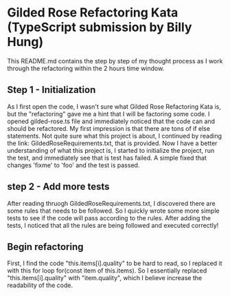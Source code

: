 # Gilded Rose Refactoring Kata (TypeScript submission by Billy Hung)

This README.md contains the step by step of my thought process as I work through the refactoring within the 2 hours time window.

## Step 1 - Initialization

As I first open the code, I wasn't sure what Gilded Rose Refactoring Kata is, but the "refactoring" gave me a hint that I will be factoring some code. I opened gilded-rose.ts file and immediately noticed that the code can and should be refactored. My first impression is that there are tons of if else statements. Not quite sure what this project is about, I continued by reading the link: GildedRoseRequirements.txt, that is provided. Now I have a better understanding of what this project is, I started to initialize the project, run the test, and immediately see that is test has failed. A simple fixed that changes 'fixme' to 'foo' and the test is passed.


## step 2 - Add more tests

After reading thruogh GildedRoseRequirements.txt, I discovered there are some rules that needs to be followed. So I quickly wrote some more simple tests to see if the code will pass according to the rules. After adding the tests, I noticed that all the rules are being followed and executed correctly!


## Begin refactoring 

First, I find the code "this.items[i].quality" to be hard to read, so I replaced it with this for loop for(const item of this.items). So I essentially replaced "this.items[i].quality" with "item.quality", which I believe increase the readability of the code.

